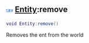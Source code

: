 ## ![server](../../.gitbook/assets/server.png) [Entity](entity):remove

```lua
void Entity:remove()
```

Removes the ent from the world

